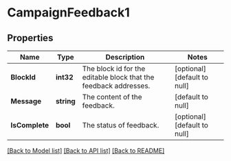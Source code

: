 # CampaignFeedback1

## Properties
Name | Type | Description | Notes
------------ | ------------- | ------------- | -------------
**BlockId** | **int32** | The block id for the editable block that the feedback addresses. | [optional] [default to null]
**Message** | **string** | The content of the feedback. | [default to null]
**IsComplete** | **bool** | The status of feedback. | [optional] [default to null]

[[Back to Model list]](../README.md#documentation-for-models) [[Back to API list]](../README.md#documentation-for-api-endpoints) [[Back to README]](../README.md)


